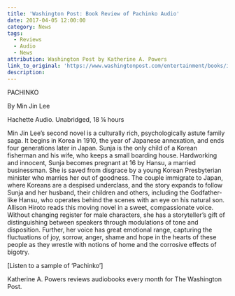 ```yaml
---
title: 'Washington Post: Book Review of Pachinko Audio'
date: 2017-04-05 12:00:00
category: News
tags:
  - Reviews
  - Audio
  - News
attribution: Washington Post by Katherine A. Powers
link_to_original: 'https://www.washingtonpost.com/entertainment/books/ingenious-new-audio-version-of-the-handmaids-tale-deepens-the-original/2017/04/05/e1df3cf6-1a17-11e7-bcc2-7d1a0973e7b2_story.html?utm_term=.fc4459ebefbc'
description:
---
```



PACHINKO

By Min Jin Lee

Hachette Audio. Unabridged, 18 ¼ hours

Min Jin Lee’s second novel is a culturally rich, psychologically astute family saga. It begins in Korea in 1910, the year of Japanese annexation, and ends four generations later in Japan. Sunja is the only child of a Korean fisherman and his wife, who keeps a small boarding house. Hardworking and innocent, Sunja becomes pregnant at 16 by Hansu, a married businessman. She is saved from disgrace by a young Korean Presbyterian minister who marries her out of goodness. The couple immigrate to Japan, where Koreans are a despised underclass, and the story expands to follow Sunja and her husband, their children and others, including the Godfather-like Hansu, who operates behind the scenes with an eye on his natural son. Allison Hiroto reads this moving novel in a sweet, compassionate voice. Without changing register for male characters, she has a storyteller’s gift of distinguishing between speakers through modulations of tone and disposition. Further, her voice has great emotional range, capturing the fluctuations of joy, sorrow, anger, shame and hope in the hearts of these people as they wrestle with notions of home and the corrosive effects of bigotry.

[Listen to a sample of ‘Pachinko’]

Katherine A. Powers reviews audiobooks every month for The Washington Post.